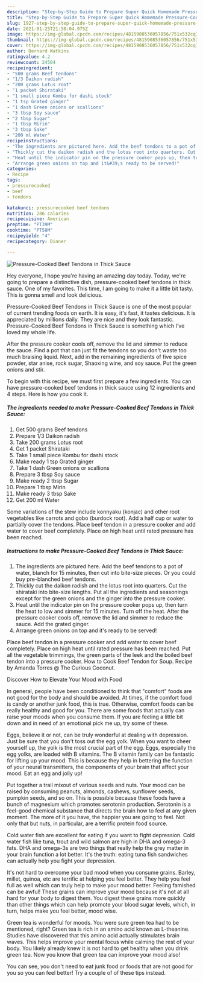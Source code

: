 ```yaml
---
description: "Step-by-Step Guide to Prepare Super Quick Homemade Pressure-Cooked Beef Tendons in Thick Sauce"
title: "Step-by-Step Guide to Prepare Super Quick Homemade Pressure-Cooked Beef Tendons in Thick Sauce"
slug: 1927-step-by-step-guide-to-prepare-super-quick-homemade-pressure-cooked-beef-tendons-in-thick-sauce
date: 2021-01-25T21:50:04.975Z
image: https://img-global.cpcdn.com/recipes/4815908536057856/751x532cq70/pressure-cooked-beef-tendons-in-thick-sauce-recipe-main-photo.jpg
thumbnail: https://img-global.cpcdn.com/recipes/4815908536057856/751x532cq70/pressure-cooked-beef-tendons-in-thick-sauce-recipe-main-photo.jpg
cover: https://img-global.cpcdn.com/recipes/4815908536057856/751x532cq70/pressure-cooked-beef-tendons-in-thick-sauce-recipe-main-photo.jpg
author: Bernard Watkins
ratingvalue: 4.2
reviewcount: 24504
recipeingredient:
- "500 grams Beef tendons"
- "1/3 Daikon radish"
- "200 grams Lotus root"
- "1 packet Shirataki"
- "1 small piece Kombu for dashi stock"
- "1 tsp Grated ginger"
- "1 dash Green onions or scallions"
- "3 tbsp Soy sauce"
- "2 tbsp Sugar"
- "1 tbsp Mirin"
- "3 tbsp Sake"
- "200 ml Water"
recipeinstructions:
- "The ingredients are pictured here. Add the beef tendons to a pot of water, blanch for 15 minutes, then cut into bite-size pieces. Or you could buy pre-blanched beef tendons."
- "Thickly cut the daikon radish and the lotus root into quarters. Cut the shirataki into bite-size lengths. Put all the ingredients and seasonings except for the green onions and the ginger into the pressure cooker."
- "Heat until the indicator pin on the pressure cooker pops up, then turn the heat to low and simmer for 15 minutes. Turn off the heat. After the pressure cooker cools off, remove the lid and simmer to reduce the sauce.  Add the grated ginger."
- "Arrange green onions on top and it&#39;s ready to be served!"
categories:
- Recipe
tags:
- pressurecooked
- beef
- tendons

katakunci: pressurecooked beef tendons 
nutrition: 286 calories
recipecuisine: American
preptime: "PT39M"
cooktime: "PT58M"
recipeyield: "4"
recipecategory: Dinner

---
```



![Pressure-Cooked Beef Tendons in Thick Sauce](https://img-global.cpcdn.com/recipes/4815908536057856/751x532cq70/pressure-cooked-beef-tendons-in-thick-sauce-recipe-main-photo.jpg)

Hey everyone, I hope you're having an amazing day today. Today, we're going to prepare a distinctive dish, pressure-cooked beef tendons in thick sauce. One of my favorites. This time, I am going to make it a little bit tasty. This is gonna smell and look delicious.

Pressure-Cooked Beef Tendons in Thick Sauce is one of the most popular of current trending foods on earth. It is easy, it's fast, it tastes delicious. It is appreciated by millions daily. They are nice and they look fantastic. Pressure-Cooked Beef Tendons in Thick Sauce is something which I've loved my whole life.

After the pressure cooker cools off, remove the lid and simmer to reduce the sauce. Find a pot that can just fit the tendons so you don&#39;t waste too much braising liquid. Next, add in the remaining ingredients of five spice powder, star anise, rock sugar, Shaoxing wine, and soy sauce. Put the green onions and stir.


To begin with this recipe, we must first prepare a few ingredients. You can have pressure-cooked beef tendons in thick sauce using 12 ingredients and 4 steps. Here is how you cook it.

<!--inarticleads1-->

##### The ingredients needed to make Pressure-Cooked Beef Tendons in Thick Sauce:

1. Get 500 grams Beef tendons
1. Prepare 1/3 Daikon radish
1. Take 200 grams Lotus root
1. Get 1 packet Shirataki
1. Take 1 small piece Kombu for dashi stock
1. Make ready 1 tsp Grated ginger
1. Take 1 dash Green onions or scallions
1. Prepare 3 tbsp Soy sauce
1. Make ready 2 tbsp Sugar
1. Prepare 1 tbsp Mirin
1. Make ready 3 tbsp Sake
1. Get 200 ml Water


Some variations of the stew include konnyaku (konjac) and other root vegetables like carrots and gobo (burdock root). Add a half cup or water to partially cover the tendons. Place beef tendon in a pressure cooker and add water to cover beef completely. Place on high heat until rated pressure has been reached. 

<!--inarticleads2-->

##### Instructions to make Pressure-Cooked Beef Tendons in Thick Sauce:

1. The ingredients are pictured here. Add the beef tendons to a pot of water, blanch for 15 minutes, then cut into bite-size pieces. Or you could buy pre-blanched beef tendons.
1. Thickly cut the daikon radish and the lotus root into quarters. Cut the shirataki into bite-size lengths. Put all the ingredients and seasonings except for the green onions and the ginger into the pressure cooker.
1. Heat until the indicator pin on the pressure cooker pops up, then turn the heat to low and simmer for 15 minutes. Turn off the heat. After the pressure cooker cools off, remove the lid and simmer to reduce the sauce.  Add the grated ginger.
1. Arrange green onions on top and it&#39;s ready to be served!


Place beef tendon in a pressure cooker and add water to cover beef completely. Place on high heat until rated pressure has been reached. Put all the vegetable trimmings, the green parts of the leek and the boiled beef tendon into a pressure cooker. How to Cook Beef Tendon for Soup. Recipe by Amanda Torres @ The Curious Coconut. 

Discover How to Elevate Your Mood with Food


In general, people have been conditioned to think that "comfort" foods are not good for the body and should be avoided. At times, if the comfort food is candy or another junk food, this is true. Otherwise, comfort foods can be really healthy and good for you. There are some foods that actually can raise your moods when you consume them. If you are feeling a little bit down and in need of an emotional pick me up, try some of these.

Eggs, believe it or not, can be truly wonderful at dealing with depression. Just be sure that you don't toss out the egg yolk. When you want to cheer yourself up, the yolk is the most crucial part of the egg. Eggs, especially the egg yolks, are loaded with B vitamins. The B vitamin family can be fantastic for lifting up your mood. This is because they help in bettering the function of your neural transmitters, the components of your brain that affect your mood. Eat an egg and jolly up!

Put together a trail mixout of various seeds and nuts. Your mood can be raised by consuming peanuts, almonds, cashews, sunflower seeds, pumpkin seeds, and so on. This is possible because these foods have a bunch of magnesium which promotes serotonin production. Serotonin is a feel-good chemical substance that directs the brain how to feel at any given moment. The more of it you have, the happier you are going to feel. Not only that but nuts, in particular, are a terrific protein food source.

Cold water fish are excellent for eating if you want to fight depression. Cold water fish like tuna, trout and wild salmon are high in DHA and omega-3 fats. DHA and omega-3s are two things that really help the grey matter in your brain function a lot better. It's the truth: eating tuna fish sandwiches can actually help you fight your depression. 

It's not hard to overcome your bad mood when you consume grains. Barley, millet, quinoa, etc are terrific at helping you feel better. They help you feel full as well which can truly help to make your mood better. Feeling famished can be awful! These grains can improve your mood because it's not at all hard for your body to digest them. You digest these grains more quickly than other things which can help promote your blood sugar levels, which, in turn, helps make you feel better, mood wise.

Green tea is wonderful for moods. You were sure green tea had to be mentioned, right? Green tea is rich in an amino acid known as L-theanine. Studies have discovered that this amino acid actually stimulates brain waves. This helps improve your mental focus while calming the rest of your body. You likely already knew it is not hard to get healthy when you drink green tea. Now you know that green tea can improve your mood also!

You can see, you don't need to eat junk food or foods that are not good for you so you can feel better! Try  a  couple of  of  these  tips  instead.

